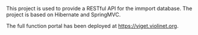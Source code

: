 This project is used to provide a RESTful API for the immport database. The project is based on Hibernate and SpringMVC. 

The full function portal has been deployed at https://viget.violinet.org. 
